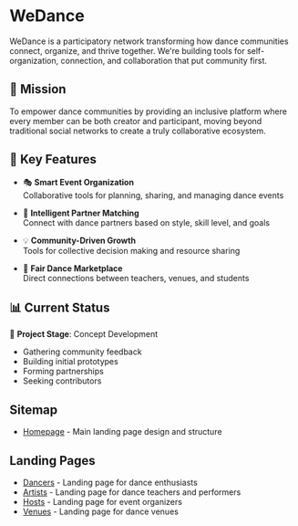 # WeDance

WeDance is a participatory network transforming how dance communities connect, organize, and thrive together. We're building tools for self-organization, connection, and collaboration that put community first.

## 🎯 Mission

To empower dance communities by providing an inclusive platform where every member can be both creator and participant, moving beyond traditional social networks to create a truly collaborative ecosystem.

## 🌟 Key Features

- 🎭 **Smart Event Organization**  
  Collaborative tools for planning, sharing, and managing dance events

- 💃 **Intelligent Partner Matching**  
  Connect with dance partners based on style, skill level, and goals

- 💡 **Community-Driven Growth**  
  Tools for collective decision making and resource sharing

- 🤝 **Fair Dance Marketplace**  
  Direct connections between teachers, venues, and students

## 📊 Current Status

🚧 **Project Stage**: Concept Development

- Gathering community feedback
- Building initial prototypes
- Forming partnerships
- Seeking contributors

## Sitemap

- [Homepage](sitemap/homepage.md) - Main landing page design and structure

## Landing Pages

- [Dancers](landing/dancers.md) - Landing page for dance enthusiasts
- [Artists](landing/artists.md) - Landing page for dance teachers and performers
- [Hosts](landing/hosts.md) - Landing page for event organizers
- [Venues](landing/venues.md) - Landing page for dance venues
